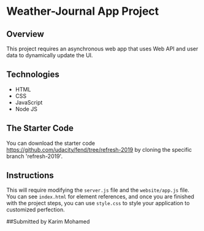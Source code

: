 # Weather-Journal App Project

## Overview
This project requires an asynchronous web app that uses Web API and user data to dynamically update the UI. 

## Technologies
* HTML
* CSS
* JavaScript 
* Node JS

## The Starter Code

You can download the starter code https://github.com/udacity/fend/tree/refresh-2019 by cloning the specific branch 'refresh-2019'.

## Instructions
This will require modifying the `server.js` file and the `website/app.js` file. You can see `index.html` for element references, and once you are finished with the project steps, you can use `style.css` to style your application to customized perfection.

##Submitted by Karim Mohamed